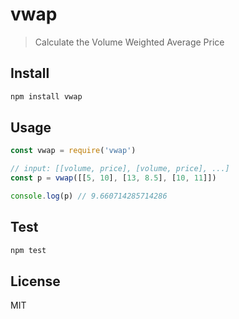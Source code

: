 # vwap

> Calculate the Volume Weighted Average Price

## Install

```bash
npm install vwap
```

## Usage

```js
const vwap = require('vwap')

// input: [[volume, price], [volume, price], ...]
const p = vwap([[5, 10], [13, 8.5], [10, 11]])

console.log(p) // 9.660714285714286
```

## Test

```bash
npm test

```

## License

MIT

